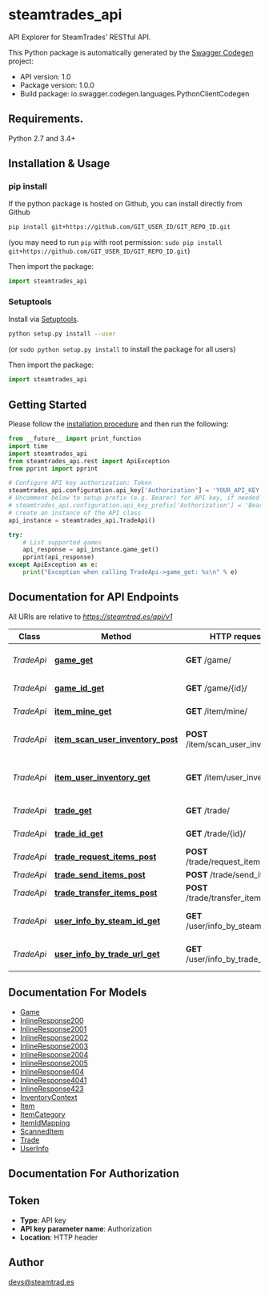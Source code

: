 # steamtrades_api
API Explorer for SteamTrades' RESTful API.

This Python package is automatically generated by the [Swagger Codegen](https://github.com/swagger-api/swagger-codegen) project:

- API version: 1.0
- Package version: 1.0.0
- Build package: io.swagger.codegen.languages.PythonClientCodegen

## Requirements.

Python 2.7 and 3.4+

## Installation & Usage
### pip install

If the python package is hosted on Github, you can install directly from Github

```sh
pip install git+https://github.com/GIT_USER_ID/GIT_REPO_ID.git
```
(you may need to run `pip` with root permission: `sudo pip install git+https://github.com/GIT_USER_ID/GIT_REPO_ID.git`)

Then import the package:
```python
import steamtrades_api 
```

### Setuptools

Install via [Setuptools](http://pypi.python.org/pypi/setuptools).

```sh
python setup.py install --user
```
(or `sudo python setup.py install` to install the package for all users)

Then import the package:
```python
import steamtrades_api
```

## Getting Started

Please follow the [installation procedure](#installation--usage) and then run the following:

```python
from __future__ import print_function
import time
import steamtrades_api
from steamtrades_api.rest import ApiException
from pprint import pprint

# Configure API key authorization: Token
steamtrades_api.configuration.api_key['Authorization'] = 'YOUR_API_KEY'
# Uncomment below to setup prefix (e.g. Bearer) for API key, if needed
# steamtrades_api.configuration.api_key_prefix['Authorization'] = 'Bearer'
# create an instance of the API class
api_instance = steamtrades_api.TradeApi()

try:
    # List supported games
    api_response = api_instance.game_get()
    pprint(api_response)
except ApiException as e:
    print("Exception when calling TradeApi->game_get: %s\n" % e)

```

## Documentation for API Endpoints

All URIs are relative to *https://steamtrad.es/api/v1*

Class | Method | HTTP request | Description
------------ | ------------- | ------------- | -------------
*TradeApi* | [**game_get**](docs/TradeApi.md#game_get) | **GET** /game/ | List supported games
*TradeApi* | [**game_id_get**](docs/TradeApi.md#game_id_get) | **GET** /game/{id}/ | Info about a game
*TradeApi* | [**item_mine_get**](docs/TradeApi.md#item_mine_get) | **GET** /item/mine/ | List owned items
*TradeApi* | [**item_scan_user_inventory_post**](docs/TradeApi.md#item_scan_user_inventory_post) | **POST** /item/scan_user_inventory/ | Scan Steam user inventory
*TradeApi* | [**item_user_inventory_get**](docs/TradeApi.md#item_user_inventory_get) | **GET** /item/user_inventory/ | Get inventory scan results
*TradeApi* | [**trade_get**](docs/TradeApi.md#trade_get) | **GET** /trade/ | List your trades
*TradeApi* | [**trade_id_get**](docs/TradeApi.md#trade_id_get) | **GET** /trade/{id}/ | Get trade status
*TradeApi* | [**trade_request_items_post**](docs/TradeApi.md#trade_request_items_post) | **POST** /trade/request_items/ | Request items
*TradeApi* | [**trade_send_items_post**](docs/TradeApi.md#trade_send_items_post) | **POST** /trade/send_items/ | Send items
*TradeApi* | [**trade_transfer_items_post**](docs/TradeApi.md#trade_transfer_items_post) | **POST** /trade/transfer_items/ | Transfer items
*TradeApi* | [**user_info_by_steam_id_get**](docs/TradeApi.md#user_info_by_steam_id_get) | **GET** /user/info_by_steam_id/ | Steam user info by Steam ID
*TradeApi* | [**user_info_by_trade_url_get**](docs/TradeApi.md#user_info_by_trade_url_get) | **GET** /user/info_by_trade_url/ | Steam user info by trade URL


## Documentation For Models

 - [Game](docs/Game.md)
 - [InlineResponse200](docs/InlineResponse200.md)
 - [InlineResponse2001](docs/InlineResponse2001.md)
 - [InlineResponse2002](docs/InlineResponse2002.md)
 - [InlineResponse2003](docs/InlineResponse2003.md)
 - [InlineResponse2004](docs/InlineResponse2004.md)
 - [InlineResponse2005](docs/InlineResponse2005.md)
 - [InlineResponse404](docs/InlineResponse404.md)
 - [InlineResponse4041](docs/InlineResponse4041.md)
 - [InlineResponse423](docs/InlineResponse423.md)
 - [InventoryContext](docs/InventoryContext.md)
 - [Item](docs/Item.md)
 - [ItemCategory](docs/ItemCategory.md)
 - [ItemIdMapping](docs/ItemIdMapping.md)
 - [ScannedItem](docs/ScannedItem.md)
 - [Trade](docs/Trade.md)
 - [UserInfo](docs/UserInfo.md)


## Documentation For Authorization


## Token

- **Type**: API key
- **API key parameter name**: Authorization
- **Location**: HTTP header


## Author

devs@steamtrad.es

